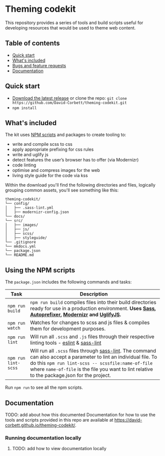 # Theming codekit
This repository provides a series of tools and build scripts useful for developing resources that would be used to theme web content.

## Table of contents

- [Quick start](#quick-start)
- [What's included](#whats-included)
- [Bugs and feature requests](#bugs-and-feature-requests)
- [Documentation](#documentation)

## Quick start
- [Download the latest release](https://github.com/David-Corbett/theming-codekit/archive/master.zip) or clone the repo: `git clone https://github.com/David-Corbett/theming-codekit.git`
- `npm install`

## What's included

The kit uses [NPM scripts](https://docs.npmjs.com/misc/scripts) and packages to create tooling to:

* write and compile scss to css
* apply appropriate prefixing for css rules
* write and uglify js
* detect features the user’s browser has to offer (via Modernizr)
* code linting
* optimise and compress images for the web
* living style guide for the code via kss

Within the download you'll find the following directories and files, logically grouping common assets, you'll see something like this:

```
theming-codekit/
└── config/
│   ├── .sass-lint.yml
│   ├── modernizr-config.json
└── docs/
└── src/
│   ├── images/
│   ├── js/
│   ├── scss/
│   ├── styleguide/
└── .gitignore
└── mkdocs.yml
└── package.json
└── README.md
```

## Using the NPM scripts
The `package.json` includes the following commands and tasks:

| Task | Description |
| --- | --- |
| `npm run build` | `npm run build` compiles files into their build directories ready for use in a production environment. **Uses [Sass](https://sass-lang.com/), [Autoprefixer][autoprefixer], [Modernizr](https://modernizr.com) and [UglifyJS](https://github.com/mishoo/UglifyJS2).** |
| `npm run watch` | Watches for changes to scss and js files & compiles them for development purposes.|
| `npm run lint`  | Will run all `.scss` and `.js` files through their respective linting tools - [eslint]() & [sass-lint](https://github.com/sasstools/sass-lint) |
| `npm run lint-scss`  | Will run all `.scss` files through [sass-lint](https://github.com/sasstools/sass-lint). The command can also accept a parameter to lint an individual file. To do this `npm run lint-scss -- scssfile:name-of-file` where `name-of-file` is the file you want to lint relative to the package.json for the project. |

Run `npm run` to see all the npm scripts.

## Documentation

TODO: add about how this documented
Documentation for how to use the tools and scripts provided in this repo are available at <https://david-corbett.github.io/theming-codekit/>.

### Running documentation locally

1. TODO: add how to view documentation locally

[autoprefixer]: https://github.com/postcss/autoprefixer

